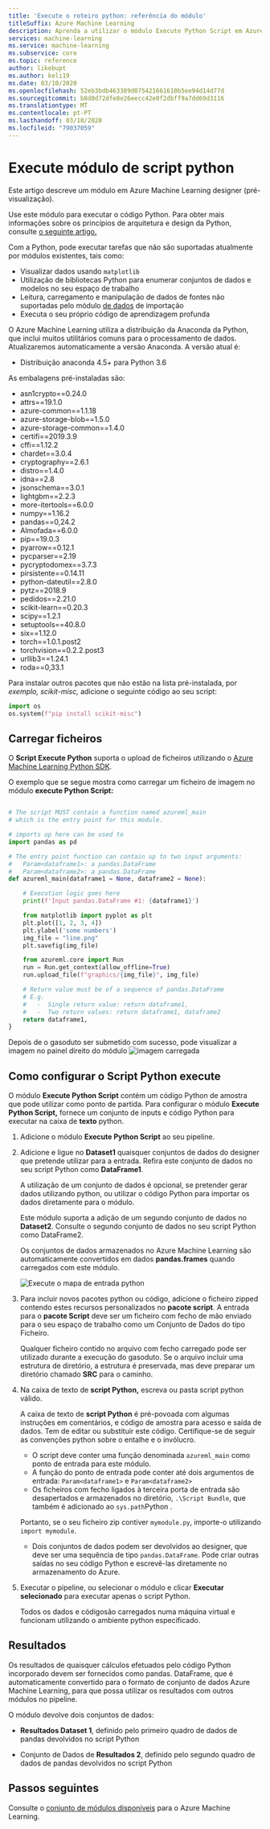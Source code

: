 ```yaml
---
title: 'Execute o roteiro python: referência do módulo'
titleSuffix: Azure Machine Learning
description: Aprenda a utilizar o módulo Execute Python Script em Azure Machine Learning para executar o código Python.
services: machine-learning
ms.service: machine-learning
ms.subservice: core
ms.topic: reference
author: likebupt
ms.author: keli19
ms.date: 03/10/2020
ms.openlocfilehash: 52eb3bdb463389d075421661610b5ee94d14d77d
ms.sourcegitcommit: b8d0d72dfe8e26eecc42e0f2dbff9a7dd69d3116
ms.translationtype: MT
ms.contentlocale: pt-PT
ms.lasthandoff: 03/10/2020
ms.locfileid: "79037059"
---
```

# <a name="execute-python-script-module"></a>Execute módulo de script python

Este artigo descreve um módulo em Azure Machine Learning designer (pré-visualização).

Use este módulo para executar o código Python. Para obter mais informações sobre os princípios de arquitetura e design da Python, consulte [o seguinte artigo.](https://docs.microsoft.com/azure/machine-learning/machine-learning-execute-python-scripts)

Com a Python, pode executar tarefas que não são suportadas atualmente por módulos existentes, tais como:

+ Visualizar dados usando `matplotlib`
+ Utilização de bibliotecas Python para enumerar conjuntos de dados e modelos no seu espaço de trabalho
+ Leitura, carregamento e manipulação de dados de fontes não suportadas pelo módulo [de dados](./import-data.md) de importação
+ Executa o seu próprio código de aprendizagem profunda 


O Azure Machine Learning utiliza a distribuição da Anaconda da Python, que inclui muitos utilitários comuns para o processamento de dados. Atualizaremos automaticamente a versão Anaconda. A versão atual é:
 -  Distribuição anaconda 4.5+ para Python 3.6 

As embalagens pré-instaladas são:
-  asn1crypto==0.24.0
- attrs==19.1.0
- azure-common==1.1.18
- azure-storage-blob==1.5.0
- azure-storage-common==1.4.0
- certifi==2019.3.9
- cffi==1.12.2
- chardet==3.0.4
- cryptography==2.6.1
- distro==1.4.0
- idna==2.8
- jsonschema==3.0.1
- lightgbm==2.2.3
- more-itertools==6.0.0
- numpy==1.16.2
- pandas==0,24.2
- Almofada==6.0.0
- pip==19.0.3
- pyarrow==0.12.1
- pycparser==2.19
- pycryptodomex==3.7.3
- pirsistente==0.14.11
- python-dateutil==2.8.0
- pytz==2018.9
- pedidos==2.21.0
- scikit-learn==0.20.3
- scipy==1.2.1
- setuptools==40.8.0
- six==1.12.0
- torch==1.0.1.post2
- torchvision==0.2.2.post3
- urllib3==1.24.1
- roda==0,33.1 

 Para instalar outros pacotes que não estão na lista pré-instalada, por *exemplo, scikit-misc,* adicione o seguinte código ao seu script: 

 ```python
import os
os.system(f"pip install scikit-misc")
```

## <a name="upload-files"></a>Carregar ficheiros
O **Script Execute Python** suporta o upload de ficheiros utilizando o [Azure Machine Learning Python SDK](https://docs.microsoft.com/python/api/azureml-core/azureml.core.run%28class%29?view=azure-ml-py#upload-file-name--path-or-stream-).

O exemplo que se segue mostra como carregar um ficheiro de imagem no módulo **execute Python Script:**

```Python

# The script MUST contain a function named azureml_main
# which is the entry point for this module.

# imports up here can be used to
import pandas as pd

# The entry point function can contain up to two input arguments:
#   Param<dataframe1>: a pandas.DataFrame
#   Param<dataframe2>: a pandas.DataFrame
def azureml_main(dataframe1 = None, dataframe2 = None):

    # Execution logic goes here
    print(f'Input pandas.DataFrame #1: {dataframe1}')

    from matplotlib import pyplot as plt
    plt.plot([1, 2, 3, 4])
    plt.ylabel('some numbers')
    img_file = "line.png"
    plt.savefig(img_file)

    from azureml.core import Run
    run = Run.get_context(allow_offline=True)
    run.upload_file(f"graphics/{img_file}", img_file)

    # Return value must be of a sequence of pandas.DataFrame
    # E.g.
    #   -  Single return value: return dataframe1,
    #   -  Two return values: return dataframe1, dataframe2
    return dataframe1,
}
```

Depois de o gasoduto ser submetido com sucesso, pode visualizar a imagem no painel direito do módulo ![imagem carregada](media/module/upload-image-in-python-script.png)

## <a name="how-to-configure-execute-python-script"></a>Como configurar o Script Python execute

O módulo **Execute Python Script** contém um código Python de amostra que pode utilizar como ponto de partida. Para configurar o módulo **Execute Python Script,** fornece um conjunto de inputs e código Python para executar na caixa de **texto** python.

1. Adicione o módulo **Execute Python Script** ao seu pipeline.

2. Adicione e ligue no **Dataset1** quaisquer conjuntos de dados do designer que pretende utilizar para a entrada. Refira este conjunto de dados no seu script Python como **DataFrame1**.

    A utilização de um conjunto de dados é opcional, se pretender gerar dados utilizando python, ou utilizar o código Python para importar os dados diretamente para o módulo.

    Este módulo suporta a adição de um segundo conjunto de dados no **Dataset2**. Consulte o segundo conjunto de dados no seu script Python como DataFrame2.

    Os conjuntos de dados armazenados no Azure Machine Learning são automaticamente convertidos em dados **pandas.frames** quando carregados com este módulo.

    ![Execute o mapa de entrada python](media/module/python-module.png)

4. Para incluir novos pacotes python ou código, adicione o ficheiro zipped contendo estes recursos personalizados no **pacote script**. A entrada para o **pacote Script** deve ser um ficheiro com fecho de mão enviado para o seu espaço de trabalho como um Conjunto de Dados do tipo Ficheiro. 

    Qualquer ficheiro contido no arquivo com fecho carregado pode ser utilizado durante a execução do gasoduto. Se o arquivo incluir uma estrutura de diretório, a estrutura é preservada, mas deve preparar um diretório chamado **SRC** para o caminho.

5. Na caixa de texto de **script Python,** escreva ou pasta script python válido.

    A caixa de texto de **script Python** é pré-povoada com algumas instruções em comentários, e código de amostra para acesso e saída de dados. Tem de editar ou substituir este código. Certifique-se de seguir as convenções python sobre o entalhe e o invólucro.

    + O script deve conter uma função denominada `azureml_main` como ponto de entrada para este módulo.
    + A função do ponto de entrada pode conter até dois argumentos de entrada: `Param<dataframe1>` e `Param<dataframe2>`
    + Os ficheiros com fecho ligados à terceira porta de entrada são desapertados e armazenados no diretório, `.\Script Bundle`, que também é adicionado ao `sys.path`Python . 

    Portanto, se o seu ficheiro zip contiver `mymodule.py`, importe-o utilizando `import mymodule`.

    + Dois conjuntos de dados podem ser devolvidos ao designer, que deve ser uma sequência de tipo `pandas.DataFrame`. Pode criar outras saídas no seu código Python e escrevê-las diretamente no armazenamento do Azure.

6. Executar o pipeline, ou selecionar o módulo e clicar **Executar selecionado** para executar apenas o script Python.

    Todos os dados e códigosão carregados numa máquina virtual e funcionam utilizando o ambiente python especificado.

## <a name="results"></a>Resultados

Os resultados de quaisquer cálculos efetuados pelo código Python incorporado devem ser fornecidos como pandas. DataFrame, que é automaticamente convertido para o formato de conjunto de dados Azure Machine Learning, para que possa utilizar os resultados com outros módulos no pipeline.

O módulo devolve dois conjuntos de dados:  
  
+ **Resultados Dataset 1**, definido pelo primeiro quadro de dados de pandas devolvidos no script Python

+ Conjunto de Dados de **Resultados 2**, definido pelo segundo quadro de dados de pandas devolvidos no script Python


## <a name="next-steps"></a>Passos seguintes

Consulte o [conjunto de módulos disponíveis](module-reference.md) para o Azure Machine Learning. 